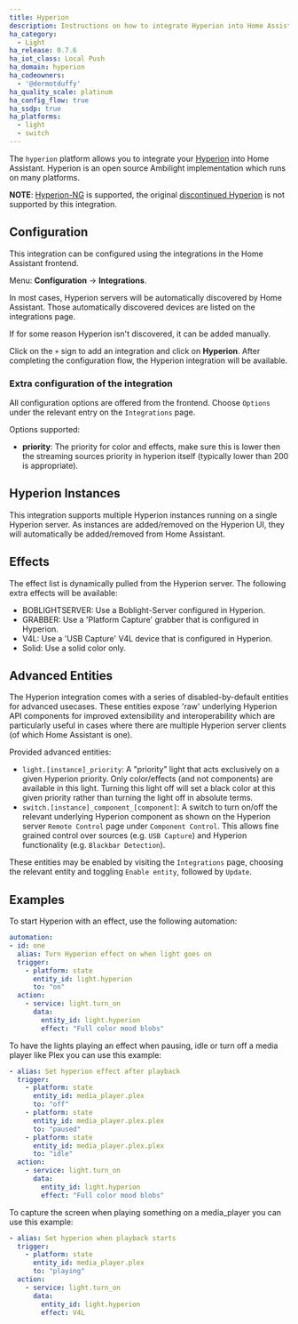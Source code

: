 ```yaml
---
title: Hyperion
description: Instructions on how to integrate Hyperion into Home Assistant.
ha_category:
  - Light
ha_release: 0.7.6
ha_iot_class: Local Push
ha_domain: hyperion
ha_codeowners:
  - '@dermotduffy'
ha_quality_scale: platinum
ha_config_flow: true
ha_ssdp: true
ha_platforms:
  - light
  - switch
---
```


The `hyperion` platform allows you to integrate your
[Hyperion](https://docs.hyperion-project.org/) into Home Assistant. Hyperion is
an open source Ambilight implementation which runs on many platforms.

**NOTE**: [Hyperion-NG](https://github.com/hyperion-project/hyperion.ng) is
supported, the original [discontinued Hyperion](https://github.com/hyperion-project/hyperion) is not supported by
this integration.

## Configuration

This integration can be configured using the integrations in the
Home Assistant frontend.

Menu: **Configuration** -> **Integrations**.

In most cases, Hyperion servers will be automatically discovered by
Home Assistant. Those automatically discovered devices are listed
on the integrations page.

If for some reason Hyperion isn't discovered, it can be added manually.

Click on the `+` sign to add an integration and click on **Hyperion**.
After completing the configuration flow, the Hyperion integration will be
available.

### Extra configuration of the integration

All configuration options are offered from the frontend. Choose `Options` under the
relevant entry on the `Integrations` page.

Options supported:
- **priority**: The priority for color and effects, make sure this is lower then the streaming sources priority in hyperion itself (typically lower than 200 is appropriate).

## Hyperion Instances

This integration supports multiple Hyperion instances running on a single Hyperion
server. As instances are added/removed on the Hyperion UI, they will automatically be
added/removed from Home Assistant.

## Effects

The effect list is dynamically pulled from the Hyperion server. The following
extra effects will be available:

- BOBLIGHTSERVER: Use a Boblight-Server configured in Hyperion.
- GRABBER: Use a 'Platform Capture' grabber that is configured in Hyperion.
- V4L: Use a 'USB Capture' V4L device that is configured in Hyperion.
- Solid: Use a solid color only.

## Advanced Entities

The Hyperion integration comes with a series of disabled-by-default entities for
advanced usecases. These entities expose 'raw' underlying Hyperion API components for
improved extensibility and interoperability which are particularly useful in cases where
there are multiple Hyperion server clients (of which Home Assistant is one).

Provided advanced entities:

- `light.[instance]_priority`: A "priority" light that acts exclusively on a given
  Hyperion priority. Only color/effects (and not components) are available in this light.
  Turning this light off will set a black color at this given priority rather than
  turning the light off in absolute terms.
- `switch.[instance]_component_[component]`: A switch to turn on/off the relevant
  underlying Hyperion component as shown on the Hyperion server `Remote Control` page
  under `Component Control`. This allows fine grained control over sources (e.g. `USB Capture`) and
  Hyperion functionality (e.g. `Blackbar Detection`).

These entities may be enabled by visiting the `Integrations` page, choosing the relevant
entity and toggling `Enable entity`, followed by `Update`.

## Examples

To start Hyperion with an effect, use the following automation:

```yaml
automation:
- id: one
  alias: Turn Hyperion effect on when light goes on
  trigger:
    - platform: state
      entity_id: light.hyperion
      to: "on"
  action:
    - service: light.turn_on
      data:
        entity_id: light.hyperion
        effect: "Full color mood blobs"
```

To have the lights playing an effect when pausing, idle or turn off a media player like Plex you can use this example:

```yaml
- alias: Set hyperion effect after playback
  trigger:
    - platform: state
      entity_id: media_player.plex
      to: "off"
    - platform: state
      entity_id: media_player.plex.plex
      to: "paused"
    - platform: state
      entity_id: media_player.plex.plex
      to: "idle"
  action:
    - service: light.turn_on
      data:
        entity_id: light.hyperion
        effect: "Full color mood blobs"
```

To capture the screen when playing something on a media_player you can use this example:

```yaml
- alias: Set hyperion when playback starts
  trigger:
    - platform: state
      entity_id: media_player.plex
      to: "playing"
  action:
    - service: light.turn_on
      data:
        entity_id: light.hyperion
        effect: V4L
```
